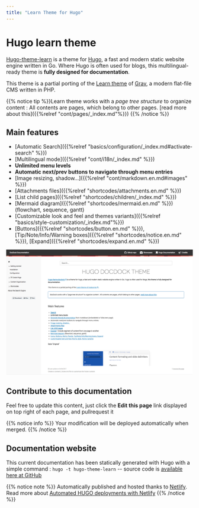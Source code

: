 ```yaml
---
title: "Learn Theme for Hugo"
---
```


# Hugo learn theme

[Hugo-theme-learn](http://github.com/matcornic/hugo-theme-learn) is a theme for [Hugo](https://gohugo.io/), a fast and modern static website engine written in Go. Where Hugo is often used for blogs, this multilingual-ready theme is **fully designed for documentation**.

This theme is a partial porting of the [Learn theme](http://learn.getgrav.org/) of [Grav](https://getgrav.org/), a modern flat-file CMS written in PHP.

{{% notice tip %}}Learn theme works with a _page tree structure_ to organize content : All contents are pages, which belong to other pages. [read more about this]({{%relref "cont/pages/_index.md"%}})
{{% /notice %}}

## Main features

- [Automatic Search]({{%relref "basics/configuration/_index.md#activate-search" %}})
- [Multilingual mode]({{%relref "cont/i18n/_index.md" %}})
- **Unlimited menu levels**
- **Automatic next/prev buttons to navigate through menu entries**
- [Image resizing, shadow...]({{%relref "cont/markdown.en.md#images" %}})
- [Attachments files]({{%relref "shortcodes/attachments.en.md" %}})
- [List child pages]({{%relref "shortcodes/children/_index.md" %}})
- [Mermaid diagram]({{%relref "shortcodes/mermaid.en.md" %}}) (flowchart, sequence, gantt)
- [Customizable look and feel and themes variants]({{%relref "basics/style-customization/_index.md"%}})
- [Buttons]({{%relref "shortcodes/button.en.md" %}}), [Tip/Note/Info/Warning boxes]({{%relref "shortcodes/notice.en.md" %}}), [Expand]({{%relref "shortcodes/expand.en.md" %}})

![Screenshot](https://github.com/matcornic/hugo-theme-learn/raw/master/images/screenshot.png?width=40pc&classes=shadow)

## Contribute to this documentation

Feel free to update this content, just click the **Edit this page** link displayed on top right of each page, and pullrequest it

{{% notice info %}}
Your modification will be deployed automatically when merged.
{{% /notice %}}

## Documentation website

This current documentation has been statically generated with Hugo with a simple command : `hugo -t hugo-theme-learn` -- source code is [available here at GitHub](https://github.com/matcornic/hugo-theme-learn)

{{% notice note %}}
Automatically published and hosted thanks to [Netlify](https://www.netlify.com/). Read more about [Automated HUGO deployments with Netlify](https://www.netlify.com/blog/2015/07/30/hosting-hugo-on-netlifyinsanely-fast-deploys/)
{{% /notice %}}
